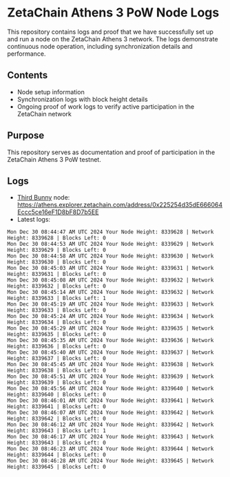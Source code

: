 # ZetaChain Athens 3 PoW Node Logs
This repository contains logs and proof that we have successfully set up and run a node on the ZetaChain Athens 3 network. The logs demonstrate continuous node operation, including synchronization details and performance.

## Contents
- Node setup information
- Synchronization logs with block height details
- Ongoing proof of work logs to verify active participation in the ZetaChain network

## Purpose
This repository serves as documentation and proof of participation in the ZetaChain Athens 3 PoW testnet.

## Logs

- [Third Bunny](https://thirdbunny.xyz/) node: https://athens.explorer.zetachain.com/address/0x225254d35dE666064Eccc5ce16eF1D8bF8D7b5EE
- Latest logs:
```
Mon Dec 30 08:44:47 AM UTC 2024 Your Node Height: 8339628 | Network Height: 8339628 | Blocks Left: 0
Mon Dec 30 08:44:53 AM UTC 2024 Your Node Height: 8339629 | Network Height: 8339629 | Blocks Left: 0
Mon Dec 30 08:44:58 AM UTC 2024 Your Node Height: 8339630 | Network Height: 8339630 | Blocks Left: 0
Mon Dec 30 08:45:03 AM UTC 2024 Your Node Height: 8339631 | Network Height: 8339631 | Blocks Left: 0
Mon Dec 30 08:45:08 AM UTC 2024 Your Node Height: 8339632 | Network Height: 8339632 | Blocks Left: 0
Mon Dec 30 08:45:14 AM UTC 2024 Your Node Height: 8339632 | Network Height: 8339633 | Blocks Left: 1
Mon Dec 30 08:45:19 AM UTC 2024 Your Node Height: 8339633 | Network Height: 8339633 | Blocks Left: 0
Mon Dec 30 08:45:24 AM UTC 2024 Your Node Height: 8339634 | Network Height: 8339634 | Blocks Left: 0
Mon Dec 30 08:45:29 AM UTC 2024 Your Node Height: 8339635 | Network Height: 8339635 | Blocks Left: 0
Mon Dec 30 08:45:35 AM UTC 2024 Your Node Height: 8339636 | Network Height: 8339636 | Blocks Left: 0
Mon Dec 30 08:45:40 AM UTC 2024 Your Node Height: 8339637 | Network Height: 8339637 | Blocks Left: 0
Mon Dec 30 08:45:45 AM UTC 2024 Your Node Height: 8339638 | Network Height: 8339638 | Blocks Left: 0
Mon Dec 30 08:45:51 AM UTC 2024 Your Node Height: 8339639 | Network Height: 8339639 | Blocks Left: 0
Mon Dec 30 08:45:56 AM UTC 2024 Your Node Height: 8339640 | Network Height: 8339640 | Blocks Left: 0
Mon Dec 30 08:46:01 AM UTC 2024 Your Node Height: 8339641 | Network Height: 8339641 | Blocks Left: 0
Mon Dec 30 08:46:07 AM UTC 2024 Your Node Height: 8339642 | Network Height: 8339642 | Blocks Left: 0
Mon Dec 30 08:46:12 AM UTC 2024 Your Node Height: 8339642 | Network Height: 8339643 | Blocks Left: 1
Mon Dec 30 08:46:17 AM UTC 2024 Your Node Height: 8339643 | Network Height: 8339643 | Blocks Left: 0
Mon Dec 30 08:46:23 AM UTC 2024 Your Node Height: 8339644 | Network Height: 8339644 | Blocks Left: 0
Mon Dec 30 08:46:28 AM UTC 2024 Your Node Height: 8339645 | Network Height: 8339645 | Blocks Left: 0
```
